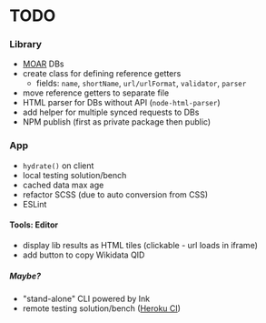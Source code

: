 # TODO

### Library
* [MOAR](https://www.urbandictionary.com/define.php?term=moar) DBs 
* create class for defining reference getters
    * fields: `name`, `shortName`, `url/urlFormat`, `validator`, `parser`
* move reference getters to separate file
* HTML parser for DBs without API (`node-html-parser`)
* add helper for multiple synced requests to DBs 
* NPM publish (first as private package then public)

### App
* `hydrate()` on client
* local testing solution/bench
* cached data max age
* refactor SCSS (due to auto conversion from CSS)
* ESLint

#### Tools: Editor
* display lib results as HTML tiles (clickable - url loads in iframe)
* add button to copy Wikidata QID

##### Maybe?

* "stand-alone" CLI powered by Ink
* remote testing solution/bench ([Heroku CI](https://devcenter.heroku.com/articles/heroku-ci#configuration-using-app-json))
